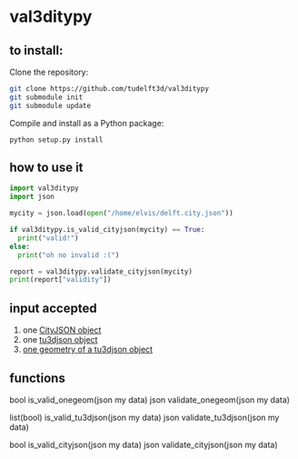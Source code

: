 # val3ditypy


## to install:

Clone the repository:

```bash
git clone https://github.com/tudelft3d/val3ditypy
git submodule init
git submodule update
```

Compile and install as a Python package:

`python setup.py install`


## how to use it

```python
import val3ditypy
import json

mycity = json.load(open("/home/elvis/delft.city.json"))

if val3ditypy.is_valid_cityjson(mycity) == True:
  print("valid!")
else:
  print("oh no invalid :(")

report = val3ditypy.validate_cityjson(mycity)
print(report["validity"])
```

## input accepted

1. one [CityJSON object](https://www.cityjson.org/specs/1.0.3/#cityjson-object)
2. one [tu3djson object](https://github.com/tudelft3d/tu3djson#tu3djson-object)
3. [one geometry of a tu3djson object](https://github.com/tudelft3d/tu3djson#geometry-object)


## functions

bool is_valid_onegeom(json my data)
json validate_onegeom(json my data)

list(bool) is_valid_tu3djson(json my data)
json validate_tu3djson(json my data)

bool is_valid_cityjson(json my data)
json validate_cityjson(json my data)
